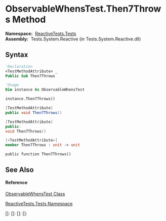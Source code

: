 # ObservableWhensTest.Then7Throws Method

**Namespace:**  [ReactiveTests.Tests](ReactiveTests.Tests\ReactiveTests.Tests.md)  
**Assembly:**  Tests.System.Reactive (in Tests.System.Reactive.dll)

## Syntax

```vb
'Declaration
<TestMethodAttribute> _
Public Sub Then7Throws
```

```vb
'Usage
Dim instance As ObservableWhensTest

instance.Then7Throws()
```

```csharp
[TestMethodAttribute]
public void Then7Throws()
```

```c++
[TestMethodAttribute]
public:
void Then7Throws()
```

```fsharp
[<TestMethodAttribute>]
member Then7Throws : unit -> unit 
```

```jscript
public function Then7Throws()
```

## See Also

#### Reference

[ObservableWhensTest Class](ObservableWhensTest\ObservableWhensTest.md)

[ReactiveTests.Tests Namespace](ReactiveTests.Tests\ReactiveTests.Tests.md)

[]: 
[]: 
[]: 
[]: 